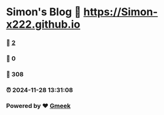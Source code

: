 # Simon's Blog :link: https://Simon-x222.github.io 
### :page_facing_up: [2](https://Simon-x222.github.io/tag.html) 
### :speech_balloon: 0 
### :hibiscus: 308 
### :alarm_clock: 2024-11-28 13:31:08 
### Powered by :heart: [Gmeek](https://github.com/Meekdai/Gmeek)
